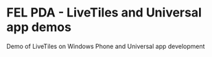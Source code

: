 FEL PDA - LiveTiles and Universal app demos
============

Demo of LiveTiles on Windows Phone and Universal app development
